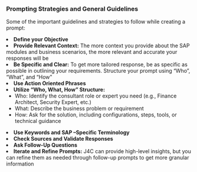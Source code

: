 ### Prompting Strategies and General Guidelines

Some of the important guidelines and strategies to follow while creating a prompt:

<li><b>Define your Objective​ </b>

<li><b>Provide Relevant Context:</b> The more context you provide about the SAP modules and business scenarios, the more relevant and accurate your responses will be​ 
 
<li><b>Be Specific and Clear​:</b> To get more tailored response, be as specific as possible in outlining your requirements. Structure your prompt using “Who”, “What”, and “How”​ 

<li><b>Use Action Oriented Phrases​</b> 

<li><b>Utilize “Who, What, How” Structure​:</b> 
  
* Who: Identify the consultant role or expert you need (e.g., Finance Architect, Security Expert, etc.)​ 
* What: Describe the business problem or requirement​ 
* How: Ask for the solution, including configurations, steps, tools, or technical guidance​ 
<li><b>Use Keywords and SAP –Specific Terminology</b> ​ 

<li><b>Check Sources and Validate Responses​ </b>

<li><b>Ask Follow-Up Questions​ </b>

<li><b>Iterate and Refine Prompts​:</b> J4C can provide high-level insights, but you can refine them as needed through follow-up prompts to get more granular information​ 
